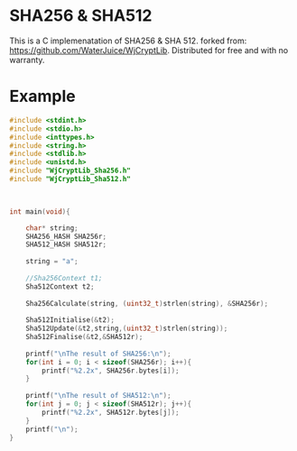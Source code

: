 # SHA256 & SHA512

This is a C implemenatation of SHA256 & SHA 512. forked from: https://github.com/WaterJuice/WjCryptLib. Distributed for free and with no warranty.

# Example


```C
#include <stdint.h>
#include <stdio.h>
#include <inttypes.h>
#include <string.h>
#include <stdlib.h>
#include <unistd.h>
#include "WjCryptLib_Sha256.h"
#include "WjCryptLib_Sha512.h"


	
int main(void){

	char* string;
	SHA256_HASH SHA256r;
	SHA512_HASH SHA512r;
	
	string = "a";
	
	//Sha256Context t1;
	Sha512Context t2;
	
	Sha256Calculate(string, (uint32_t)strlen(string), &SHA256r);
	
	Sha512Initialise(&t2);
	Sha512Update(&t2,string,(uint32_t)strlen(string));
	Sha512Finalise(&t2,&SHA512r);
	
	printf("\nThe result of SHA256:\n");
	for(int i = 0; i < sizeof(SHA256r); i++){
		printf("%2.2x", SHA256r.bytes[i]);
	}
	
	printf("\nThe result of SHA512:\n");
	for(int j = 0; j < sizeof(SHA512r); j++){
		printf("%2.2x", SHA512r.bytes[j]);
	}
	printf("\n");
}
```
